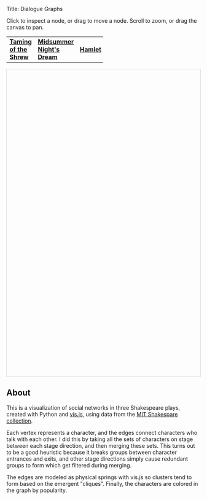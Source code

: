 Title: Dialogue Graphs

Click to inspect a node, or drag to move a node. Scroll to zoom, or drag the canvas to pan.

<script type="text/javascript" src="http://wanganzhou.com/lib/vis/vis.js"></script>
<link href="http://wanganzhou.com/lib/vis/vis.css" rel="stylesheet" type="text/css" />

<style type="text/css">
    #mynetwork {
	width: 100%;
	height: 800px;
	border: 1px solid lightgray;
    }
</style>
<table style="width:50%;">
<tr><td><b><a onclick="switch_shrew();" href="#">Taming of the Shrew</a></b></td>
<td><b><a onclick="switch_midsummer();" href="#">Midsummer Night's Dream</a></b></td>
<td><b><a onclick="switch_hamlet();" href="#">Hamlet</a></b></tr>
</table>
<div id="mynetwork"></div>

<script type="text/javascript">

var nodes_hamlet = new vis.DataSet([
    {id: 0, label: 'BERNARDO', color: '#de99ff'},
    {id: 1, label: 'CORNELIUS', color: '#ec99ff'},
    {id: 2, label: 'Captain', color: '#ec99ff'},
    {id: 3, label: 'Danes', color: '#e599ff'},
    {id: 4, label: 'FRANCISCO', color: '#ec99ff'},
    {id: 5, label: 'First Ambassador', color: '#f299ff'},
    {id: 6, label: 'First Clown', color: '#ec99ff'},
    {id: 7, label: 'First Player', color: '#ec99ff'},
    {id: 8, label: 'First Priest', color: '#ec99ff'},
    {id: 9, label: 'First Sailor', color: '#ec99ff'},
    {id: 10, label: 'GUILDENSTERN', color: '#d799ff'},
    {id: 11, label: 'Gentleman', color: '#e599ff'},
    {id: 12, label: 'Ghost', color: '#de99ff'},
    {id: 13, label: 'HAMLET', color: '#0099ff'},
    {id: 14, label: 'HORATIO', color: '#4e99ff'},
    {id: 15, label: 'KING CLAUDIUS', color: '#7c99ff'},
    {id: 16, label: 'LAERTES', color: '#9399ff'},
    {id: 17, label: 'LORD POLONIUS', color: '#a699ff'},
    {id: 18, label: 'LUCIANUS', color: '#f299ff'},
    {id: 19, label: 'Lord', color: '#f299ff'},
    {id: 20, label: 'MARCELLUS', color: '#c899ff'},
    {id: 21, label: 'Messenger', color: '#f299ff'},
    {id: 22, label: 'OPHELIA', color: '#a699ff'},
    {id: 23, label: 'OSRIC', color: '#de99ff'},
    {id: 24, label: 'PRINCE FORTINBRAS', color: '#e599ff'},
    {id: 25, label: 'Player King', color: '#ec99ff'},
    {id: 26, label: 'Player Queen', color: '#f299ff'},
    {id: 27, label: 'QUEEN GERTRUDE', color: '#9d99ff'},
    {id: 28, label: 'REYNALDO', color: '#f299ff'},
    {id: 29, label: 'ROSENCRANTZ', color: '#c899ff'},
    {id: 30, label: 'Second Clown', color: '#f899ff'},
    {id: 31, label: 'Servant', color: '#f299ff'},
    {id: 32, label: 'VOLTIMAND', color: '#ec99ff'}
]);
var edges_hamlet = new vis.DataSet([
    {from: 0, to: 4},
    {from: 0, to: 16},
    {from: 0, to: 20},
    {from: 1, to: 15},
    {from: 1, to: 16},
    {from: 1, to: 32},
    {from: 2, to: 29},
    {from: 3, to: 15},
    {from: 3, to: 16},
    {from: 3, to: 22},
    {from: 3, to: 27},
    {from: 6, to: 30},
    {from: 7, to: 17},
    {from: 7, to: 29},
    {from: 8, to: 16},
    {from: 8, to: 27},
    {from: 9, to: 15},
    {from: 9, to: 31},
    {from: 10, to: 15},
    {from: 10, to: 29},
    {from: 13, to: 0},
    {from: 13, to: 2},
    {from: 13, to: 6},
    {from: 13, to: 7},
    {from: 13, to: 8},
    {from: 13, to: 10},
    {from: 13, to: 12},
    {from: 13, to: 14},
    {from: 13, to: 15},
    {from: 13, to: 16},
    {from: 13, to: 17},
    {from: 13, to: 18},
    {from: 13, to: 19},
    {from: 13, to: 20},
    {from: 13, to: 22},
    {from: 13, to: 23},
    {from: 13, to: 24},
    {from: 13, to: 25},
    {from: 13, to: 27},
    {from: 13, to: 29},
    {from: 14, to: 0},
    {from: 14, to: 4},
    {from: 14, to: 5},
    {from: 14, to: 6},
    {from: 14, to: 9},
    {from: 14, to: 10},
    {from: 14, to: 11},
    {from: 14, to: 12},
    {from: 14, to: 15},
    {from: 14, to: 16},
    {from: 14, to: 17},
    {from: 14, to: 19},
    {from: 14, to: 20},
    {from: 14, to: 22},
    {from: 14, to: 23},
    {from: 14, to: 24},
    {from: 14, to: 27},
    {from: 14, to: 31},
    {from: 15, to: 11},
    {from: 15, to: 16},
    {from: 17, to: 10},
    {from: 17, to: 12},
    {from: 17, to: 15},
    {from: 17, to: 16},
    {from: 17, to: 20},
    {from: 17, to: 27},
    {from: 17, to: 29},
    {from: 20, to: 4},
    {from: 20, to: 12},
    {from: 20, to: 15},
    {from: 20, to: 16},
    {from: 21, to: 15},
    {from: 21, to: 16},
    {from: 22, to: 11},
    {from: 22, to: 15},
    {from: 22, to: 16},
    {from: 22, to: 17},
    {from: 22, to: 18},
    {from: 22, to: 25},
    {from: 22, to: 27},
    {from: 22, to: 28},
    {from: 22, to: 29},
    {from: 23, to: 15},
    {from: 23, to: 16},
    {from: 24, to: 2},
    {from: 24, to: 5},
    {from: 26, to: 13},
    {from: 26, to: 25},
    {from: 27, to: 10},
    {from: 27, to: 11},
    {from: 27, to: 12},
    {from: 27, to: 15},
    {from: 27, to: 16},
    {from: 27, to: 23},
    {from: 27, to: 29},
    {from: 28, to: 17},
    {from: 29, to: 15},
    {from: 32, to: 15},
    {from: 32, to: 16}
]);
var nodes_shrew = new vis.DataSet([
    {id: 0, label: 'A Player', color: '#f499ff'},
    {id: 1, label: 'BAPTISTA', color: '#a499ff'},
    {id: 2, label: 'BIANCA', color: '#ac99ff'},
    {id: 3, label: 'BIONDELLO', color: '#bb99ff'},
    {id: 4, label: 'CURTIS', color: '#ee99ff'},
    {id: 5, label: 'First Huntsman', color: '#ee99ff'},
    {id: 6, label: 'First Servant', color: '#bb99ff'},
    {id: 7, label: 'GREMIO', color: '#ac99ff'},
    {id: 8, label: 'GRUMIO', color: '#7f99ff'},
    {id: 9, label: 'HORTENSIA', color: '#d699ff'},
    {id: 10, label: 'HORTENSIO', color: '#9c99ff'},
    {id: 11, label: 'Haberdasher', color: '#ee99ff'},
    {id: 12, label: 'Hostess', color: '#f999ff'},
    {id: 13, label: 'JOSEPH', color: '#e299ff'},
    {id: 14, label: 'KATARINA', color: '#dc99ff'},
    {id: 15, label: 'KATHARINA', color: '#9399ff'},
    {id: 16, label: 'LUCENTIO', color: '#9399ff'},
    {id: 17, label: 'Lord', color: '#bb99ff'},
    {id: 18, label: 'Messenger', color: '#ee99ff'},
    {id: 19, label: 'NATHANIEL', color: '#dc99ff'},
    {id: 20, label: 'NICHOLAS', color: '#e299ff'},
    {id: 21, label: 'PETER', color: '#e899ff'},
    {id: 22, label: 'PETRUCHIO', color: '#0099ff'},
    {id: 23, label: 'PHILIP', color: '#e299ff'},
    {id: 24, label: 'Page', color: '#d099ff'},
    {id: 25, label: 'Pedant', color: '#d099ff'},
    {id: 26, label: 'Players', color: '#f999ff'},
    {id: 27, label: 'SLY', color: '#c299ff'},
    {id: 28, label: 'Second Huntsman', color: '#ee99ff'},
    {id: 29, label: 'Second Servant', color: '#e299ff'},
    {id: 30, label: 'Servant', color: '#e299ff'},
    {id: 31, label: 'TRANIO', color: '#a499ff'},
    {id: 32, label: 'Tailor', color: '#e899ff'},
    {id: 33, label: 'Third Servant', color: '#e299ff'},
    {id: 34, label: 'VINCENTIO', color: '#bb99ff'},
    {id: 35, label: 'Widow', color: '#d699ff'}
]);
var edges_shrew = new vis.DataSet([
    {from: 1, to: 2},
    {from: 1, to: 7},
    {from: 1, to: 9},
    {from: 1, to: 10},
    {from: 1, to: 14},
    {from: 2, to: 3},
    {from: 2, to: 7},
    {from: 2, to: 10},
    {from: 2, to: 22},
    {from: 2, to: 31},
    {from: 2, to: 34},
    {from: 2, to: 35},
    {from: 3, to: 1},
    {from: 3, to: 22},
    {from: 3, to: 25},
    {from: 3, to: 34},
    {from: 4, to: 19},
    {from: 4, to: 22},
    {from: 6, to: 3},
    {from: 6, to: 17},
    {from: 6, to: 21},
    {from: 6, to: 24},
    {from: 6, to: 29},
    {from: 6, to: 33},
    {from: 7, to: 3},
    {from: 7, to: 14},
    {from: 7, to: 22},
    {from: 7, to: 25},
    {from: 7, to: 34},
    {from: 8, to: 1},
    {from: 8, to: 2},
    {from: 8, to: 3},
    {from: 8, to: 4},
    {from: 8, to: 7},
    {from: 8, to: 10},
    {from: 8, to: 13},
    {from: 8, to: 14},
    {from: 8, to: 16},
    {from: 8, to: 19},
    {from: 8, to: 20},
    {from: 8, to: 21},
    {from: 8, to: 22},
    {from: 8, to: 23},
    {from: 8, to: 25},
    {from: 8, to: 31},
    {from: 8, to: 32},
    {from: 9, to: 2},
    {from: 9, to: 7},
    {from: 9, to: 10},
    {from: 9, to: 31},
    {from: 10, to: 3},
    {from: 10, to: 7},
    {from: 10, to: 31},
    {from: 10, to: 35},
    {from: 11, to: 10},
    {from: 11, to: 22},
    {from: 13, to: 19},
    {from: 13, to: 20},
    {from: 13, to: 22},
    {from: 15, to: 1},
    {from: 15, to: 2},
    {from: 15, to: 6},
    {from: 15, to: 7},
    {from: 15, to: 8},
    {from: 15, to: 9},
    {from: 15, to: 10},
    {from: 15, to: 11},
    {from: 15, to: 14},
    {from: 15, to: 16},
    {from: 15, to: 21},
    {from: 15, to: 22},
    {from: 15, to: 31},
    {from: 15, to: 32},
    {from: 15, to: 34},
    {from: 16, to: 1},
    {from: 16, to: 2},
    {from: 16, to: 3},
    {from: 16, to: 6},
    {from: 16, to: 7},
    {from: 16, to: 9},
    {from: 16, to: 10},
    {from: 16, to: 22},
    {from: 16, to: 24},
    {from: 16, to: 25},
    {from: 16, to: 34},
    {from: 16, to: 35},
    {from: 17, to: 0},
    {from: 17, to: 5},
    {from: 17, to: 24},
    {from: 17, to: 26},
    {from: 18, to: 17},
    {from: 18, to: 24},
    {from: 19, to: 22},
    {from: 20, to: 19},
    {from: 20, to: 22},
    {from: 22, to: 1},
    {from: 22, to: 6},
    {from: 22, to: 10},
    {from: 22, to: 14},
    {from: 22, to: 21},
    {from: 22, to: 24},
    {from: 22, to: 25},
    {from: 22, to: 32},
    {from: 22, to: 34},
    {from: 23, to: 13},
    {from: 23, to: 19},
    {from: 23, to: 20},
    {from: 23, to: 22},
    {from: 24, to: 29},
    {from: 24, to: 33},
    {from: 25, to: 1},
    {from: 27, to: 0},
    {from: 27, to: 6},
    {from: 27, to: 12},
    {from: 27, to: 16},
    {from: 27, to: 17},
    {from: 27, to: 18},
    {from: 27, to: 22},
    {from: 27, to: 24},
    {from: 27, to: 29},
    {from: 27, to: 33},
    {from: 28, to: 5},
    {from: 28, to: 17},
    {from: 29, to: 17},
    {from: 29, to: 33},
    {from: 30, to: 2},
    {from: 30, to: 5},
    {from: 30, to: 10},
    {from: 30, to: 17},
    {from: 30, to: 28},
    {from: 31, to: 1},
    {from: 31, to: 3},
    {from: 31, to: 6},
    {from: 31, to: 7},
    {from: 31, to: 14},
    {from: 31, to: 16},
    {from: 31, to: 22},
    {from: 31, to: 25},
    {from: 31, to: 34},
    {from: 32, to: 10},
    {from: 33, to: 17},
    {from: 34, to: 1},
    {from: 34, to: 10},
    {from: 34, to: 25},
    {from: 34, to: 35},
    {from: 35, to: 1},
    {from: 35, to: 15},
    {from: 35, to: 22}
]);
var nodes_midsummer = new vis.DataSet([
    {id: 0, label: 'BOTTOM', color: '#0099ff'},
    {id: 1, label: 'COBWEB', color: '#d099ff'},
    {id: 2, label: 'DEMETRIUS', color: '#6899ff'},
    {id: 3, label: 'EGEUS', color: '#d899ff'},
    {id: 4, label: 'FLUTE', color: '#d099ff'},
    {id: 5, label: 'Fairy', color: '#f099ff'},
    {id: 6, label: 'HELENA', color: '#c799ff'},
    {id: 7, label: 'HERMIA', color: '#be99ff'},
    {id: 8, label: 'HERNIA', color: '#e099ff'},
    {id: 9, label: 'HIPPOLYTA', color: '#9f99ff'},
    {id: 10, label: 'LYSANDER', color: '#8699ff'},
    {id: 11, label: 'Lion', color: '#e899ff'},
    {id: 12, label: 'MOTH', color: '#d099ff'},
    {id: 13, label: 'MUSTARDSEED', color: '#d099ff'},
    {id: 14, label: 'Moonshine', color: '#d899ff'},
    {id: 15, label: 'OBERON', color: '#9399ff'},
    {id: 16, label: 'PEASEBLOSSOM', color: '#d099ff'},
    {id: 17, label: 'PHILOSTRATE', color: '#f099ff'},
    {id: 18, label: 'PUCK', color: '#7899ff'},
    {id: 19, label: 'Pyramus', color: '#d099ff'},
    {id: 20, label: 'QUINCE', color: '#c799ff'},
    {id: 21, label: 'SNOUT', color: '#d099ff'},
    {id: 22, label: 'SNUG', color: '#d099ff'},
    {id: 23, label: 'STARVELING', color: '#d099ff'},
    {id: 24, label: 'THESEUS', color: '#6899ff'},
    {id: 25, label: 'TITANIA', color: '#be99ff'},
    {id: 26, label: 'Thisbe', color: '#c799ff'},
    {id: 27, label: 'Wall', color: '#e099ff'}
]);
var edges_midsummer = new vis.DataSet([
    {from: 0, to: 9},
    {from: 0, to: 10},
    {from: 1, to: 0},
    {from: 1, to: 13},
    {from: 2, to: 0},
    {from: 2, to: 3},
    {from: 2, to: 6},
    {from: 2, to: 7},
    {from: 2, to: 9},
    {from: 2, to: 10},
    {from: 2, to: 11},
    {from: 2, to: 14},
    {from: 2, to: 15},
    {from: 2, to: 18},
    {from: 2, to: 19},
    {from: 2, to: 26},
    {from: 2, to: 27},
    {from: 3, to: 7},
    {from: 3, to: 9},
    {from: 3, to: 10},
    {from: 4, to: 0},
    {from: 4, to: 21},
    {from: 6, to: 0},
    {from: 6, to: 10},
    {from: 7, to: 0},
    {from: 7, to: 6},
    {from: 7, to: 10},
    {from: 7, to: 18},
    {from: 8, to: 2},
    {from: 8, to: 6},
    {from: 8, to: 7},
    {from: 8, to: 10},
    {from: 9, to: 14},
    {from: 9, to: 26},
    {from: 10, to: 9},
    {from: 11, to: 9},
    {from: 12, to: 0},
    {from: 12, to: 1},
    {from: 12, to: 13},
    {from: 12, to: 15},
    {from: 12, to: 16},
    {from: 13, to: 0},
    {from: 14, to: 10},
    {from: 14, to: 24},
    {from: 15, to: 0},
    {from: 15, to: 1},
    {from: 15, to: 5},
    {from: 15, to: 6},
    {from: 15, to: 10},
    {from: 15, to: 13},
    {from: 15, to: 16},
    {from: 15, to: 18},
    {from: 15, to: 24},
    {from: 16, to: 0},
    {from: 16, to: 1},
    {from: 16, to: 13},
    {from: 17, to: 9},
    {from: 18, to: 0},
    {from: 18, to: 4},
    {from: 18, to: 5},
    {from: 18, to: 6},
    {from: 18, to: 10},
    {from: 18, to: 20},
    {from: 18, to: 21},
    {from: 18, to: 22},
    {from: 18, to: 23},
    {from: 19, to: 9},
    {from: 19, to: 10},
    {from: 19, to: 26},
    {from: 19, to: 27},
    {from: 20, to: 0},
    {from: 20, to: 4},
    {from: 20, to: 9},
    {from: 20, to: 21},
    {from: 20, to: 22},
    {from: 21, to: 0},
    {from: 22, to: 0},
    {from: 22, to: 4},
    {from: 22, to: 21},
    {from: 23, to: 0},
    {from: 23, to: 4},
    {from: 23, to: 20},
    {from: 23, to: 21},
    {from: 23, to: 22},
    {from: 24, to: 0},
    {from: 24, to: 2},
    {from: 24, to: 3},
    {from: 24, to: 7},
    {from: 24, to: 9},
    {from: 24, to: 10},
    {from: 24, to: 11},
    {from: 24, to: 17},
    {from: 24, to: 18},
    {from: 24, to: 19},
    {from: 24, to: 27},
    {from: 25, to: 0},
    {from: 25, to: 1},
    {from: 25, to: 12},
    {from: 25, to: 13},
    {from: 25, to: 15},
    {from: 25, to: 16},
    {from: 25, to: 18},
    {from: 25, to: 24},
    {from: 26, to: 10},
    {from: 26, to: 14},
    {from: 26, to: 24},
    {from: 26, to: 27}
]);
    // create a network
    var container = document.getElementById('mynetwork');

    // provide the data in the vis format
    var data = {
        nodes: nodes_shrew,
        edges: edges_shrew
    };

    var options = {
        configure: {enabled: false}
    };

    // initialize your network!
var network = new vis.Network(container, data, options);

function switch_midsummer() {
  network.setData({nodes: nodes_midsummer, edges: edges_midsummer});
}

function switch_shrew() {
  network.setData({nodes: nodes_shrew, edges: edges_shrew});
}

function switch_hamlet() {
  network.setData({nodes: nodes_hamlet, edges: edges_hamlet});
}

</script>

## About

This is a visualization of social networks in three Shakespeare plays, created with Python and [vis.js](http://visjs.org), using data from the [MIT Shakespare collection](http://shakespeare.mit.edu).

Each vertex represents a character, and the edges connect characters who talk with each other. I did this by taking all the sets of characters on stage between each stage direction, and then merging these sets. This turns out to be a good heuristic because it breaks groups between character entrances and exits, and other stage directions simply cause redundant groups to form which get filtered during merging.

The edges are modeled as physical springs with vis.js so clusters tend to form based on the emergent "cliques". Finally, the characters are colored in the graph by popularity.